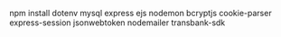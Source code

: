 npm install dotenv mysql express ejs nodemon bcryptjs cookie-parser express-session jsonwebtoken nodemailer transbank-sdk 


